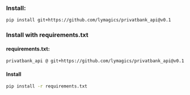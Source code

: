 ### Install:
```bash
pip install git+https://github.com/lymagics/privatbank_api@v0.1
```

### Install with requirements.txt
#### requirements.txt:
```txt
privatbank_api @ git+https://github.com/lymagics/privatbank_api@v0.1
```
#### Install
```bash
pip install -r requirements.txt
```
